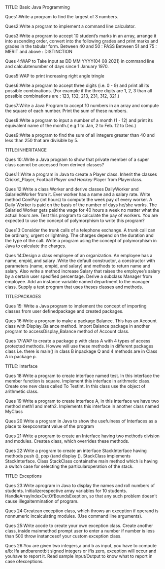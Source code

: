 TITLE: Basic Java Programming

Ques1:Write a program to find the largest of 3 numbers.

Ques2:Write a program to implement a command line calculator.

Ques3:Write a program to accept 10 student’s marks in an array, arrange it into ascending order, convert into the following grades and print marks and grades in the tabular form.
         Between 40 and 50 : PASS 
         Between 51 and 75 : MERIT 
          and above : DISTINCTION
          
Ques 4:WAP to Take input as DD MM YYYY(04 08 2021) in command line and calculatenumber of days since 1 January 1970.


Ques5:WAP to print increasing right angle tringle

Ques6:Write a program to accept three digits (i.e. 0 - 9) and print all its possible combinations.
(For example if the three digits are 1, 2, 3 than all possible combinations are : 123, 132, 213, 231, 312, 321.)

Ques7:Write a Java Program to accept 10 numbers in an array and compute the square of each number. Print the sum of these numbers.

Ques8:Write a program to input a number of a month (1 - 12) and print its equivalent name of the month.( e.g 1 to Jan, 2 to Feb. 12 to Dec.)

Ques9:Write a program to find the sum of all integers greater than 40 and less than 250 that are divisible by 5.


TITLE:INHERITANCE


Ques 10:.Write a Java program to show that private member of a super class cannot be accessed from derived classes?

Ques11:Write a program in Java to create a Player class. Inherit the classes Cricket_Player,
Football _Player and Hockey_ Player from Playerclass.

Ques 12:Write a class Worker and derive classes DailyWorker and SalariedWorker from it. Ever worker has a name and a salary rate. Write method ComPay (int hours) to compute the week pay of every worker. A Daily Worker is paid on the basis of the number of days he/she works. The Salaried Worker gets paid the wage for 40 hours a week no matter what the actual hours are. Test this program to calculate the pay of workers. You are expected to use the concept of polymorphism to write this program?

Ques13:Consider the trunk calls of a telephone exchange. A trunk call can be ordinary, urgent or lightning. The charges depend on the duration and the type of the call. Write a program using the concept of polymorphism in Java to calculate the charges.

Ques 14:Design a class employee of an organization. An employee has a name, empid, and salary  .Write the default constructor, a constructor with parameters (name, empid, and salary) and methods to return name and salary. Also write a method increase Salary that raises the employee’s salary by a certain user specified percentage. Derive a subclass Manager from employee. Add an instance variable named department to the manager class. Supply a test program that uses theses classes and methods.



TITLE:PACKAGES

Ques 15: Write a Java program to implement the concept of importing classes from user definedpackage and created packages.

Ques 16:Write a program to make a package Balance. This has an Account class with Display_Balance method. Import Balance package in another program to accessDisplay_Balance method of Account class.

Ques 17:WAP to create a package p with class A with 4 types of access protected methods. Howwe will use these methods in different packages class i.e. there is main() in class B inpackage Q and 4 methods are in Class A in package p.


TITLE: Interface

Ques 18:Write a program to create interface named test. In this interface the member function is square. Implement this interface in arithmetic class. Create one new class called To TestInt. In this class use the object of arithmetic class.

Ques 19:Write a program to create interface A, in this interface we have two method meth1 and meth2. Implements this interface in another class named MyClass

Ques 20:Write a program in Java to show the usefulness of Interfaces as a place to keepconstant value of the program

Ques 21:Write a program to create an Interface having two methods division and modules. Createa class, which overrides these methods.

Ques 22:Write a program to create an interface StackInterface having methods push (), pop ()and display (). StackClass implements StackInterface. Class StackClass containsthe main method which is having a switch case for selecting the particularoperation of the stack.


TITLE: Exceptions

Ques 23:Write aprogram in Java to display the names and roll numbers of students. Initializerespective array variables for 10 students. HandleArrayIndexOutOfBoundsExeption, so that any such problem doesn’t cause illegaltermination of program.

Ques 24:Createan exception class, which throws an exception if operand is nonnumeric incalculating modules. (Use command line arguments).

Ques 25:Write acode to create your own exception class. Create another class, inside mainmethod prompt user to enter a number if number is less than 500 throw instancesof your custom exception class.

Ques 26:You are given two integers,a and b as input, you have to compute a/b: Ifa andbarenotbit signed integers or ifis zero, exception will occur and youhave to report it. Read sample Input/Output to know what to report in case ofexceptions.

